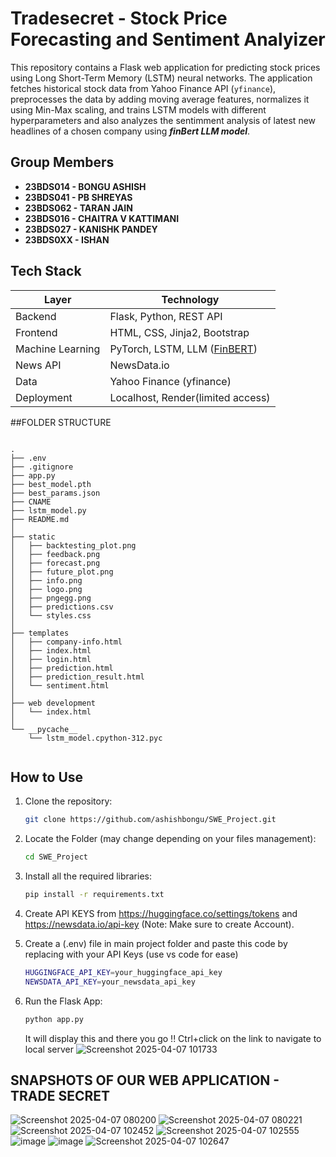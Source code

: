 # Tradesecret - Stock Price Forecasting and Sentiment Analyizer

This repository contains a Flask web application for predicting stock prices using Long Short-Term Memory (LSTM) neural networks. The application fetches historical stock data from Yahoo Finance API (`yfinance`), preprocesses the data by adding moving average features, normalizes it using Min-Max scaling, and trains LSTM models with different hyperparameters and also analyzes the sentimment analysis of latest new headlines of a chosen company using ***finBert LLM model***.


## Group Members
- **23BDS014 - BONGU ASHISH**
- **23BDS041 - PB SHREYAS**
- **23BDS062 - TARAN JAIN**
- **23BDS016 - CHAITRA V KATTIMANI** 
- **23BDS027 - KANISHK PANDEY** 
- **23BDS0XX - ISHAN**


## Tech Stack

| Layer            | Technology                         |
|------------------|-------------------------------------|
| Backend          | Flask, Python, REST API             |
| Frontend         | HTML, CSS, Jinja2, Bootstrap        |
| Machine Learning | PyTorch, LSTM, LLM ([FinBERT](https://huggingface.co/ProsusAI/finbert)) |
| News API         | NewsData.io                         |
| Data             | Yahoo Finance (yfinance)            |
| Deployment       | Localhost, Render(limited access)   |

##FOLDER STRUCTURE

<pre lang="nohighlight"><code> 
.
├── .env
├── .gitignore
├── app.py
├── best_model.pth
├── best_params.json
├── CNAME
├── lstm_model.py
├── README.md
│
├── static
│   ├── backtesting_plot.png
│   ├── feedback.png
│   ├── forecast.png
│   ├── future_plot.png
│   ├── info.png
│   ├── logo.png
│   ├── pngegg.png
│   ├── predictions.csv
│   └── styles.css
│
├── templates
│   ├── company-info.html
│   ├── index.html
│   ├── login.html
│   ├── prediction.html
│   ├── prediction_result.html
│   └── sentiment.html
│
├── web development
│   └── index.html
│
└── __pycache__
    └── lstm_model.cpython-312.pyc

</code></pre>



## How to Use

1. Clone the repository:
   ```bash
   git clone https://github.com/ashishbongu/SWE_Project.git
   ```
2. Locate the Folder (may change depending on your files management):
   ```bash
   cd SWE_Project
   ```
3. Install all the required libraries:
   ```bash
   pip install -r requirements.txt
   ```
4. Create API KEYS from https://huggingface.co/settings/tokens and https://newsdata.io/api-key (Note: Make sure to create Account).
   
5. Create a (.env) file in main project folder and paste this code by replacing with your API Keys (use vs code for ease) 
   ```bash
   HUGGINGFACE_API_KEY=your_huggingface_api_key
   NEWSDATA_API_KEY=your_newsdata_api_key
   ```
6. Run the Flask App:
   ```bash
   python app.py
   ```
   It will display this and there you go !! Ctrl+click on the link to navigate to local server
![Screenshot 2025-04-07 101733](https://github.com/user-attachments/assets/8c3ab48e-b204-4a67-8f03-bf508c94f822)

 
## SNAPSHOTS OF OUR WEB APPLICATION - TRADE SECRET

![Screenshot 2025-04-07 080200](https://github.com/user-attachments/assets/40069881-440b-4010-8028-3061c6bccccd)
![Screenshot 2025-04-07 080221](https://github.com/user-attachments/assets/08cde385-127f-4416-999b-13ba324ca581)
![Screenshot 2025-04-07 102452](https://github.com/user-attachments/assets/beb93acb-afc7-4380-a295-125e61f63f88)
![Screenshot 2025-04-07 102555](https://github.com/user-attachments/assets/1610fc21-f347-4967-894b-ff33f74ded93)
![image](https://github.com/user-attachments/assets/92d09ccd-7672-489a-91db-c2b994b69ae9)
![image](https://github.com/user-attachments/assets/2d1b8c63-917b-42a7-b939-6448ea0d595b)
![Screenshot 2025-04-07 102647](https://github.com/user-attachments/assets/6f7658f3-faea-4bd7-ada9-9acad7f5135a)








